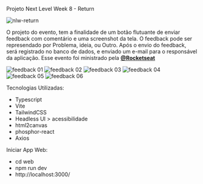 Projeto Next Level Week 8 - Return

![nlw-return](https://user-images.githubusercontent.com/54412289/167443970-7c464ef7-1457-4db1-a0e3-b2af798787da.png)



O projeto do evento, tem a finalidade de um botão flutuante de enviar feedback com comentário e uma screenshot da tela. 
O feedback pode ser represendado por Problema, ideia, ou Outro. Após o envio do feedback, será registrado no banco de dados, e enviado um e-mail para o responsável da aplicação. 
Esse evento foi ministrado pela **[@Rocketseat](https://github.com/Rocketseat)**

![feedback 01](https://user-images.githubusercontent.com/54412289/167454540-7eb6d314-ea68-4516-8195-930e6b41f0e4.png)
![feedback 02](https://user-images.githubusercontent.com/54412289/167454544-e24f0309-161f-4da7-80dd-8a978cc7332f.png)
![feedback 03](https://user-images.githubusercontent.com/54412289/167454546-12c8c28d-63b5-496d-a795-f263e9cb9834.png)
![feedback 04](https://user-images.githubusercontent.com/54412289/167454549-07d772dd-7b04-4e7f-8d6d-dc6d43c40112.png)
![feedback 05](https://user-images.githubusercontent.com/54412289/167454553-5f0baff7-1a08-43b4-8b88-08c61af84d6b.png)
![feedback 06](https://user-images.githubusercontent.com/54412289/167454555-9fd90ff4-3954-4e32-a261-71c9a4830b7d.png)


Tecnologias Utilizadas:
* Typescript <br/>
* Vite<br/>
* TailwindCSS<br/>
* Headless UI > acessibilidade<br/>
* html2canvas<br/>
* phosphor-react<br/>
* Axios

Iniciar App Web: <br/>
* cd web<br/>
* npm run dev<br/>
* http://localhost:3000/
